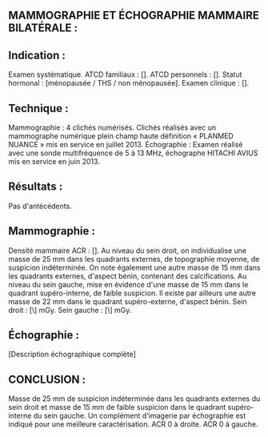 ## MAMMOGRAPHIE ET ÉCHOGRAPHIE MAMMAIRE BILATÉRALE :

## Indication :
Examen systématique.
ATCD familiaux : [\].
ATCD personnels : [\].
Statut hormonal : [ménopausée / THS / non ménopausée].
Examen clinique : [\].

## Technique :
Mammographie : 4 clichés numérisés. Clichés réalisés avec un mammographe numérique plein champ haute définition « PLANMED NUANCE » mis en service en juillet 2013.
Échographie : Examen réalisé avec une sonde multifréquence de 5 à 13 MHz, échographe HITACHI AVIUS mis en service en juin 2013.

## Résultats :
Pas d'antécédents.

## Mammographie :
Densité mammaire ACR : [\].
Au niveau du sein droit, on individualise une masse de 25 mm dans les quadrants externes, de topographie moyenne, de suspicion indéterminée. On note également une autre masse de 15 mm dans les quadrants externes, d'aspect bénin, contenant des calcifications.
Au niveau du sein gauche, mise en évidence d'une masse de 15 mm dans le quadrant supéro-interne, de faible suspicion. Il existe par ailleurs une autre masse de 22 mm dans le quadrant supéro-externe, d'aspect bénin.
Sein droit : [\\] mGy. Sein gauche : [\\] mGy.

## Échographie :
[Description échographique complète\]

## CONCLUSION :
Masse de 25 mm de suspicion indéterminée dans les quadrants externes du sein droit et masse de 15 mm de faible suspicion dans le quadrant supéro-interne du sein gauche.
Un complément d'imagerie par échographie est indiqué pour une meilleure caractérisation.
ACR 0 à droite.
ACR 0 à gauche.
